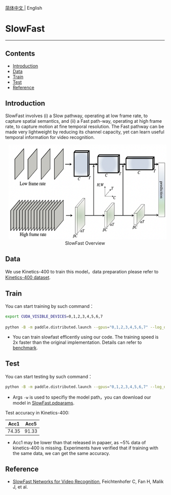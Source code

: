 [简体中文 ](../../../zh-CN/model_zoo/recognition/slowfast.md) | English

# SlowFast

---
## Contents

- [Introduction](#Introduction)
- [Data](#Data)
- [Train](#Train)
- [Test](#Test)
- [Reference](#Reference)


## Introduction

SlowFast  involves (i) a Slow pathway, operating at low frame rate, to capture spatial semantics, and (ii) a Fast path-way, operating at high frame rate, to capture motion at fine temporal resolution. The Fast pathway can be made very lightweight by reducing its channel capacity, yet can learn useful temporal information for video recognition.

<p align="center">
<img src="https://github.com/PaddlePaddle/PaddleVideo/blob/main/docs/images/SlowFast.png" height=300 width=500 hspace='10'/> <br />
SlowFast Overview
</p>


## Data

We use Kinetics-400 to train this model，data preparation please refer to [Kinetics-400 dataset](../../dataset/k400.md).


## Train

You can start training by such command：

```bash
export CUDA_VISIBLE_DEVICES=0,1,2,3,4,5,6,7

python -B -m paddle.distributed.launch --gpus="0,1,2,3,4,5,6,7" --log_dir=log_slowfast  main.py --validate -c configs/recognition/slowfast/slowfast.yaml 
```

- You can train slowfast efficently using our code. The training speed is 2x faster than the original implementation. Details can refer to [benchmark](https://github.com/PaddlePaddle/PaddleVideo/blob/main/docs/en/benchmark.md).


## Test

You can start testing by such command：

```bash
python -B -m paddle.distributed.launch --gpus="0,1,2,3,4,5,6,7" --log_dir=log_slowfast_test main.py --test -c  configs/recognition/slowfast/slowfast.yaml -w output/SlowFast/SlowFast_epoch_000196.pdparams
```

-  Args `-w` is used to specifiy the model path，you can download our model in [SlowFast.pdparams](https://videotag.bj.bcebos.com/PaddleVideo/SlowFast/SlowFast.pdparams).


Test accuracy in Kinetics-400:

| Acc1 | Acc5 |
| :---: | :---: |
| 74.35 | 91.33 |

- Acc1 may be lower than that released in papaer, as ~5% data of kinetics-400 is missing. Experiments have verified that if training with the same data, we can get the same accuracy.

## Reference

- [SlowFast Networks for Video Recognition](https://arxiv.org/abs/1812.03982), Feichtenhofer C, Fan H, Malik J, et al. 
